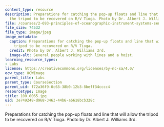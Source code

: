 ```yaml
---
content_type: resource
description: Preparations for catching the pop-up floats and line that will allow
  the tripod to be recovered on R/V Tioga. Photo by Dr. Albert J. Williams 3rd.
file: /courses/2-693-principles-of-oceanographic-instrument-systems-sensors-and-measurements-13-998-spring-2004/3e749248d968346344b6a6618bcb328c_100_0065.jpg
file_size: 74532
file_type: image/jpeg
image_metadata:
  caption: Preparations for catching the pop-up floats and line that will allow the
    tripod to be recovered on R/V Tioga.
  credit: Photo by Dr. Albert J. Williams 3rd.
  image-alt: Several people working with lines and a hoist.
learning_resource_types:
- Labs
license: https://creativecommons.org/licenses/by-nc-sa/4.0/
ocw_type: OCWImage
parent_title: Labs
parent_type: CourseSection
parent_uid: f72a36f9-0c63-38b0-12b3-8beff34cccc4
resourcetype: Image
title: 100_0065.jpg
uid: 3e749248-d968-3463-44b6-a6618bcb328c
---
```

Preparations for catching the pop-up floats and line that will allow the tripod to be recovered on R/V Tioga. Photo by Dr. Albert J. Williams 3rd.